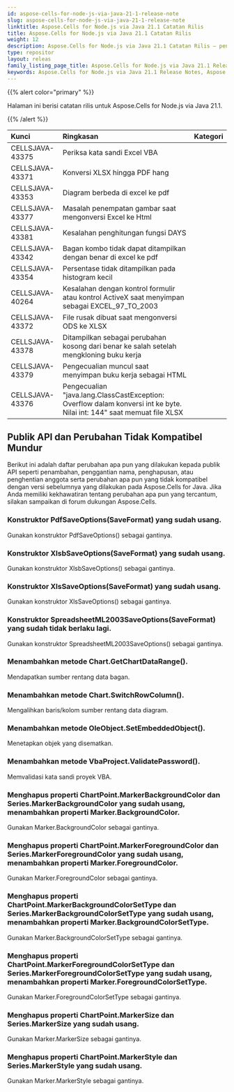 ```yaml
---
id: aspose-cells-for-node-js-via-java-21-1-release-note
slug: aspose-cells-for-node-js-via-java-21-1-release-note
linktitle: Aspose.Cells for Node.js via Java 21.1 Catatan Rilis
title: Aspose.Cells for Node.js via Java 21.1 Catatan Rilis
weight: 12
description: Aspose.Cells for Node.js via Java 21.1 Catatan Rilis – penyempurnaan terkini, fitur baru, dan perbaikan
type: repositor
layout: releas
family_listing_page_title: Aspose.Cells for Node.js via Java 21.1 Release Note
keywords: Aspose.Cells for Node.js via Java 21.1 Release Notes, Aspose.Cells for Node.js via Java 21.1 updates and fixe
---
```

{{% alert color="primary" %}} 

Halaman ini berisi catatan rilis untuk Aspose.Cells for Node.js via Java 21.1.

{{% /alert %}} 

|**Kunci**|**Ringkasan**|**Kategori**|
| :- | :- | :- |
|CELLSJAVA-43375|Periksa kata sandi Excel VBA|
|CELLSJAVA-43371|Konversi XLSX hingga PDF hang|
|CELLSJAVA-43353|Diagram berbeda di excel ke pdf|
|CELLSJAVA-43377|Masalah penempatan gambar saat mengonversi Excel ke Html|
|CELLSJAVA-43381|Kesalahan penghitungan fungsi DAYS|
|CELLSJAVA-43342|Bagan kombo tidak dapat ditampilkan dengan benar di excel ke pdf|
|CELLSJAVA-43354|Persentase tidak ditampilkan pada histogram kecil|
|CELLSJAVA-40264|Kesalahan dengan kontrol formulir atau kontrol ActiveX saat menyimpan sebagai EXCEL_97_TO_2003|
|CELLSJAVA-43372|File rusak dibuat saat mengonversi ODS ke XLSX|
|CELLSJAVA-43378|Ditampilkan sebagai perubahan kosong dari benar ke salah setelah mengkloning buku kerja|
|CELLSJAVA-43379|Pengecualian muncul saat menyimpan buku kerja sebagai HTML|
|CELLSJAVA-43376|Pengecualian "java.lang.ClassCastException: Overflow dalam konversi int ke byte. Nilai int: 144" saat memuat file XLSX|

##  **Publik API dan Perubahan Tidak Kompatibel Mundur**

Berikut ini adalah daftar perubahan apa pun yang dilakukan kepada publik API seperti penambahan, penggantian nama, penghapusan, atau penghentian anggota serta perubahan apa pun yang tidak kompatibel dengan versi sebelumnya yang dilakukan pada Aspose.Cells for Java. Jika Anda memiliki kekhawatiran tentang perubahan apa pun yang tercantum, silakan sampaikan di forum dukungan Aspose.Cells.

###  **Konstruktor PdfSaveOptions(SaveFormat) yang sudah usang.**

Gunakan konstruktor PdfSaveOptions() sebagai gantinya.

###  **Konstruktor XlsbSaveOptions(SaveFormat) yang sudah usang.**

Gunakan konstruktor XlsbSaveOptions() sebagai gantinya.

###  **Konstruktor XlsSaveOptions(SaveFormat) yang sudah usang.**

Gunakan konstruktor XlsSaveOptions() sebagai gantinya.

###  **Konstruktor SpreadsheetML2003SaveOptions(SaveFormat) yang sudah tidak berlaku lagi.**

Gunakan konstruktor SpreadsheetML2003SaveOptions() sebagai gantinya.

###  **Menambahkan metode Chart.GetChartDataRange().**

Mendapatkan sumber rentang data bagan.

###  **Menambahkan metode Chart.SwitchRowColumn().**

Mengalihkan baris/kolom sumber rentang data diagram.

###  **Menambahkan metode OleObject.SetEmbeddedObject().**

Menetapkan objek yang disematkan.

###  **Menambahkan metode VbaProject.ValidatePassword().**

Memvalidasi kata sandi proyek VBA.

###  **Menghapus properti ChartPoint.MarkerBackgroundColor dan Series.MarkerBackgroundColor yang sudah usang, menambahkan properti Marker.BackgroundColor.**

Gunakan Marker.BackgroundColor sebagai gantinya.

###  **Menghapus properti ChartPoint.MarkerForegroundColor dan Series.MarkerForegroundColor yang sudah usang, menambahkan properti Marker.ForegroundColor.**

Gunakan Marker.ForegroundColor sebagai gantinya.

###  **Menghapus properti ChartPoint.MarkerBackgroundColorSetType dan Series.MarkerBackgroundColorSetType yang sudah usang, menambahkan properti Marker.BackgroundColorSetType.**

Gunakan Marker.BackgroundColorSetType sebagai gantinya.

###  **Menghapus properti ChartPoint.MarkerForegroundColorSetType dan Series.MarkerForegroundColorSetType yang sudah usang, menambahkan properti Marker.ForegroundColorSetType.**

Gunakan Marker.ForegroundColorSetType sebagai gantinya.

###  **Menghapus properti ChartPoint.MarkerSize dan Series.MarkerSize yang sudah usang.**

Gunakan Marker.MarkerSize sebagai gantinya.

###  **Menghapus properti ChartPoint.MarkerStyle dan Series.MarkerStyle yang sudah usang.**

Gunakan Marker.MarkerStyle sebagai gantinya.

